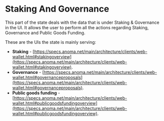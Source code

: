 # Staking And Governance
This part of the state deals with the data that is under Staking & Governance in the UI. It allows the user to perform all the actions regarding Staking, Governance and Public Goods Funding.

These are the UIs the state is mainly serving:
* **Staking** - [https://specs.anoma.net/main/architecture/clients/web-wallet.html#stakingoverview](https://specs.anoma.net/main/architecture/clients/web-wallet.html#stakingoverview).
* **Governance** - [https://specs.anoma.net/main/architecture/clients/web-wallet.html#governanceproposals](https://specs.anoma.net/main/architecture/clients/web-wallet.html#governanceproposals).
* **Public goods funding** - [https://specs.anoma.net/main/architecture/clients/web-wallet.html#publicgoodsfundingoverview](https://specs.anoma.net/main/architecture/clients/web-wallet.html#publicgoodsfundingoverview).

